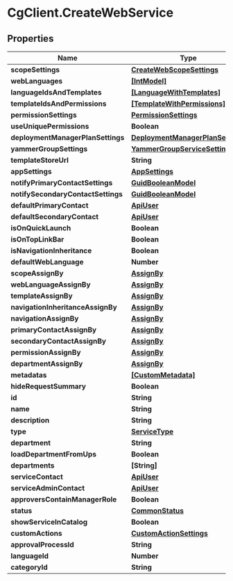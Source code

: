 # CgClient.CreateWebService

## Properties

Name | Type | Description | Notes
------------ | ------------- | ------------- | -------------
**scopeSettings** | [**CreateWebScopeSettings**](CreateWebScopeSettings.md) |  | [optional] 
**webLanguages** | [**[IntModel]**](IntModel.md) |  | [optional] 
**languageIdsAndTemplates** | [**[LanguageWithTemplates]**](LanguageWithTemplates.md) |  | [optional] 
**templateIdsAndPermissions** | [**[TemplateWithPermissions]**](TemplateWithPermissions.md) |  | [optional] 
**permissionSettings** | [**PermissionSettings**](PermissionSettings.md) |  | [optional] 
**useUniquePermissions** | **Boolean** |  | [optional] 
**deploymentManagerPlanSettings** | [**DeploymentManagerPlanSettings**](DeploymentManagerPlanSettings.md) |  | [optional] 
**yammerGroupSettings** | [**YammerGroupServiceSettings**](YammerGroupServiceSettings.md) |  | [optional] 
**templateStoreUrl** | **String** |  | [optional] 
**appSettings** | [**AppSettings**](AppSettings.md) |  | [optional] 
**notifyPrimaryContactSettings** | [**GuidBooleanModel**](GuidBooleanModel.md) |  | [optional] 
**notifySecondaryContactSettings** | [**GuidBooleanModel**](GuidBooleanModel.md) |  | [optional] 
**defaultPrimaryContact** | [**ApiUser**](ApiUser.md) |  | [optional] 
**defaultSecondaryContact** | [**ApiUser**](ApiUser.md) |  | [optional] 
**isOnQuickLaunch** | **Boolean** |  | [optional] 
**isOnTopLinkBar** | **Boolean** |  | [optional] 
**isNavigationInheritance** | **Boolean** |  | [optional] 
**defaultWebLanguage** | **Number** |  | [optional] 
**scopeAssignBy** | [**AssignBy**](AssignBy.md) |  | [optional] 
**webLanguageAssignBy** | [**AssignBy**](AssignBy.md) |  | [optional] 
**templateAssignBy** | [**AssignBy**](AssignBy.md) |  | [optional] 
**navigationInheritanceAssignBy** | [**AssignBy**](AssignBy.md) |  | [optional] 
**navigationAssignBy** | [**AssignBy**](AssignBy.md) |  | [optional] 
**primaryContactAssignBy** | [**AssignBy**](AssignBy.md) |  | [optional] 
**secondaryContactAssignBy** | [**AssignBy**](AssignBy.md) |  | [optional] 
**permissionAssignBy** | [**AssignBy**](AssignBy.md) |  | [optional] 
**departmentAssignBy** | [**AssignBy**](AssignBy.md) |  | [optional] 
**metadatas** | [**[CustomMetadata]**](CustomMetadata.md) |  | [optional] 
**hideRequestSummary** | **Boolean** |  | [optional] 
**id** | **String** |  | [optional] 
**name** | **String** |  | [optional] 
**description** | **String** |  | [optional] 
**type** | [**ServiceType**](ServiceType.md) |  | [optional] 
**department** | **String** |  | [optional] 
**loadDepartmentFromUps** | **Boolean** |  | [optional] 
**departments** | **[String]** |  | [optional] 
**serviceContact** | [**ApiUser**](ApiUser.md) |  | [optional] 
**serviceAdminContact** | [**ApiUser**](ApiUser.md) |  | [optional] 
**approversContainManagerRole** | **Boolean** |  | [optional] 
**status** | [**CommonStatus**](CommonStatus.md) |  | [optional] 
**showServiceInCatalog** | **Boolean** |  | [optional] 
**customActions** | [**CustomActionSettings**](CustomActionSettings.md) |  | [optional] 
**approvalProcessId** | **String** |  | [optional] 
**languageId** | **Number** |  | [optional] 
**categoryId** | **String** |  | [optional] 


